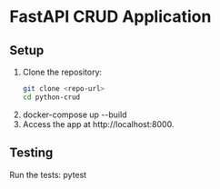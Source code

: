 # FastAPI CRUD Application

## Setup

1. Clone the repository:
   ```bash
   git clone <repo-url>
   cd python-crud
2. docker-compose up --build
3. Access the app at http://localhost:8000.

## Testing
Run the tests:
pytest
